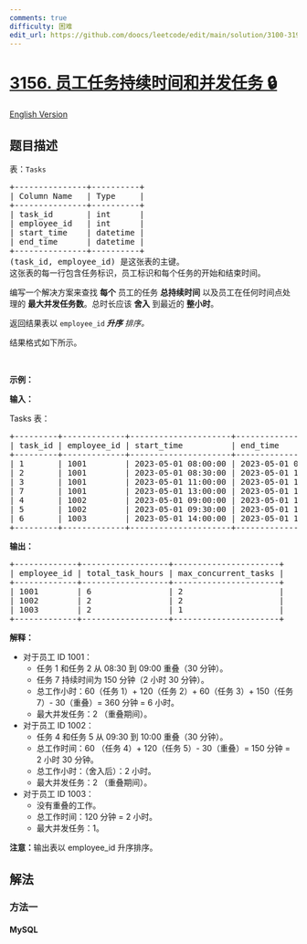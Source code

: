 ```yaml
---
comments: true
difficulty: 困难
edit_url: https://github.com/doocs/leetcode/edit/main/solution/3100-3199/3156.Employee%20Task%20Duration%20and%20Concurrent%20Tasks/README.md
---
```


<!-- problem:start -->

# [3156. 员工任务持续时间和并发任务 🔒](https://leetcode.cn/problems/employee-task-duration-and-concurrent-tasks)

[English Version](/solution/3100-3199/3156.Employee%20Task%20Duration%20and%20Concurrent%20Tasks/README_EN.md)

## 题目描述

<!-- description:start -->

<p>表：<code>Tasks</code></p>

<pre>
+---------------+----------+
| Column Name   | Type     |
+---------------+----------+
| task_id       | int      |
| employee_id   | int      |
| start_time    | datetime |
| end_time      | datetime |
+---------------+----------+
(task_id, employee_id) 是这张表的主键。
这张表的每一行包含任务标识，员工标识和每个任务的开始和结束时间。
</pre>

<p>编写一个解决方案来查找 <strong>每个</strong> 员工的任务 <strong>总持续时间</strong> 以及员工在任何时间点处理的 <strong>最大并发任务数</strong>。总时长应该 <strong>舍入</strong> 到最近的 <strong>整小时</strong>。</p>

<p>返回结果表以&nbsp;<code>employee_id</code><strong> <em>升序</em></strong><em>&nbsp;排序。</em></p>

<p>结果格式如下所示。</p>

<p>&nbsp;</p>

<p><strong class="example">示例：</strong></p>

<div class="example-block">
<p><strong>输入：</strong></p>

<p>Tasks 表：</p>

<pre class="example-io">
+---------+-------------+---------------------+---------------------+
| task_id | employee_id | start_time          | end_time            |
+---------+-------------+---------------------+---------------------+
| 1       | 1001        | 2023-05-01 08:00:00 | 2023-05-01 09:00:00 |
| 2       | 1001        | 2023-05-01 08:30:00 | 2023-05-01 10:30:00 |
| 3       | 1001        | 2023-05-01 11:00:00 | 2023-05-01 12:00:00 |
| 7       | 1001        | 2023-05-01 13:00:00 | 2023-05-01 15:30:00 |
| 4       | 1002        | 2023-05-01 09:00:00 | 2023-05-01 10:00:00 |
| 5       | 1002        | 2023-05-01 09:30:00 | 2023-05-01 11:30:00 |
| 6       | 1003        | 2023-05-01 14:00:00 | 2023-05-01 16:00:00 |
+---------+-------------+---------------------+---------------------+
</pre>

<p><strong>输出：</strong></p>

<pre class="example-io">
+-------------+------------------+----------------------+
| employee_id | total_task_hours | max_concurrent_tasks |
+-------------+------------------+----------------------+
| 1001        | 6                | 2                    |
| 1002        | 2                | 2                    |
| 1003        | 2                | 1                    |
+-------------+------------------+----------------------+
</pre>

<p><strong>解释：</strong></p>

<ul>
	<li>对于员工 ID 1001：
	<ul>
		<li>任务 1 和任务 2 从 08:30 到&nbsp;09:00 重叠（30 分钟）。</li>
		<li>任务 7 持续时间为 150 分钟（2 小时 30 分钟）。</li>
		<li>总工作小时：60（任务 1）+ 120（任务 2）+ 60（任务&nbsp;3）+ 150（任务 7）- 30（重叠）= 360 分钟 = 6 小时。</li>
		<li>最大并发任务：2 （重叠期间）。</li>
	</ul>
	</li>
	<li>对于员工 ID 1002：
	<ul>
		<li>任务 4 和任务 5 从 09:30 到&nbsp;10:00 重叠（30 分钟）。</li>
		<li>总工作时间：60 （任务&nbsp;4）+ 120（任务 5）- 30（重叠）= 150 分钟 = 2 小时 30 分钟。</li>
		<li>总工作小时：（舍入后）：2 小时。</li>
		<li>最大并发任务：2 （重叠期间）。</li>
	</ul>
	</li>
	<li>对于员工 ID 1003：
	<ul>
		<li>没有重叠的工作。</li>
		<li>总工作时间：120 分钟 = 2 小时。</li>
		<li>最大并发任务：1。</li>
	</ul>
	</li>
</ul>

<p><b>注意：</b>输出表以 employee_id 升序排序。</p>
</div>

<!-- description:end -->

## 解法

<!-- solution:start -->

### 方法一

<!-- tabs:start -->

#### MySQL

```sql

```

<!-- tabs:end -->

<!-- solution:end -->

<!-- problem:end -->
